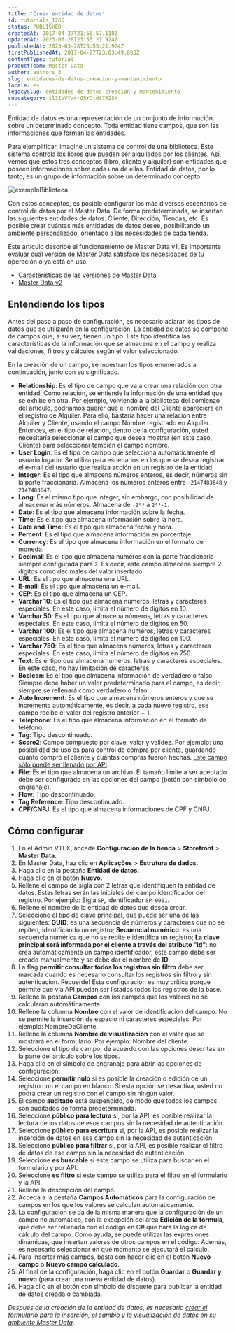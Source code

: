 ```yaml
---
title: 'Crear entidad de datos'
id: tutorials_1265
status: PUBLISHED
createdAt: 2017-04-27T21:56:57.118Z
updatedAt: 2023-03-28T23:55:21.924Z
publishedAt: 2023-03-28T23:55:21.924Z
firstPublishedAt: 2017-04-27T23:03:49.803Z
contentType: tutorial
productTeam: Master Data
author: authors_3
slug: entidades-de-datos-creacion-y-mantenimiento
locale: es
legacySlug: entidades-de-datos-creacion-y-mantenimiento
subcategory: 1l3IVVYwrrG5YOtdt7R2SN
---
```


Entidad de datos es una representación de un conjunto de información sobre un determinado concepto. Toda entidad tiene campos, que son las informaciones que forman las entidades.

Para ejemplificar, imagine un sistema de control de una biblioteca. Este sistema controla los libros que pueden ser alquilados por los clientes. Así, vemos que estos tres conceptos (libro, cliente y alquiler) son entidades que poseen informaciones sobre cada una de ellas. Entidad de datos, por lo tanto, es un grupo de información sobre un determinado concepto.

![exemploBiblioteca](//images.contentful.com/alneenqid6w5/4WFfw93mlykqGCMSyAKcW2/27a0fd02aba4dd22df42a00fd506b75e/new-infographic.png)

Con estos conceptos, es posible configurar los más diversos escenarios de control de datos por el Master Data. De forma predeterminada, se insertan las siguientes entidades de datos: Cliente, Dirección, Tiendas, etc. Es posible crear cuántas más entidades de datos desee, posibilitando un ambiente personalizado, orientado a las necesidades de cada tienda.

<div class="alert alert-warning">
Este artículo describe el funcionamiento de Master Data v1. Es importante evaluar cuál versión de Master Data satisface las necesidades de tu operación o ya está en uso.
 <ul>
<li>
<a href="https://help.vtex.com/tutorial/master-data--4otjBnR27u4WUIciQsmkAw#versions-available">
Características de las versiones de Master Data
 </a>
</li>
<li>
<a href="https://developers.vtex.com/vtex-rest-api/docs/getting-started-1">
Master Data v2
 </a>
</li>
</ul>
</div>

## Entendiendo los tipos

Antes del paso a paso de configuración, es necesario aclarar los tipos de datos que se utilizarán en la configuración. La entidad de datos se compone de campos que, a su vez, tienen un tipo. Este tipo identifica las características de la información que se almacena en el campo y realiza validaciones, filtros y cálculos según el valor seleccionado.

En la creación de un campo, se muestran los tipos enumerados a continuación, junto con su significado.

- **Relationship**: Es el tipo de campo que va a crear una relación con otra entidad. Como relación, se entiende la información de una entidad que se exhibe en otra. Por ejemplo, volviendo a la biblioteca del comienzo del artículo, podríamos querer que el nombre del Cliente apareciera en el registro de Alquiler. Para ello, bastaría hacer una relación entre Alquiler y Cliente, usando el campo Nombre registrado en Alquiler. Entonces, en el tipo de relación, dentro de la configuración, usted necesitaría seleccionar el campo que desea mostrar (en este caso, Cliente) para seleccionar también el campo nombre.
- **User Login**: Es el tipo de campo que selecciona automáticamente el usuario logado. Se utiliza para escenarios en los que se desea registrar el e-mail del usuario que realiza acción en un registro de la entidad.
- **Integer**: Es el tipo que almacena números enteros, es decir, números sin la parte fraccionaria. Almacena los números enteros entre `-2147483648` y `2147483647`.
- **Long**: Es el mismo tipo que integer, sin embargo, con posibilidad de almacenar más números. Almacena de `-2⁶³` a `2⁶³-1`.
- **Date**: Es el tipo que almacena información sobre la fecha.
- **Time**: Es el tipo que almacena información sobre la hora.
- **Date and Time**: Es el tipo que almacena fecha y hora.
- **Percent**: Es el tipo que almacena información en porcentaje.
- **Currency**: Es el tipo que almacena información en el formato de moneda.
- **Decimal**: Es el tipo que almacena números con la parte fraccionaria siempre configurada para `2`. Es decir, este campo almacena siempre 2 dígitos como decimales del valor insertado.
- **URL**: Es el tipo que almacena una URL.
- **E-mail**: Es el tipo que almacena un e-mail.
- **CEP**: Es el tipo que almacena un CEP.
- **Varchar 10**: Es el tipo que almacena números, letras y caracteres especiales. En este caso, limita el número de dígitos en 10.
- **Varchar 50**: Es el tipo que almacena números, letras y caracteres especiales. En este caso, limita el número de dígitos en 50.
- **Varchar 100**: Es el tipo que almacena números, letras y caracteres especiales. En este caso, limita el número de dígitos en 100.
- **Varchar 750**: Es el tipo que almacena números, letras y caracteres especiales. En este caso, limita el número de dígitos en 750.
- **Text**: Es el tipo que almacena números, letras y caracteres especiales. En este caso, no hay limitación de caracteres.
- **Boolean**: Es el tipo que almacena información de verdadero o falso. Siempre debe haber un valor predeterminado para el campo, es decir, siempre se rellenará como verdadero o falso.
- **Auto Increment**: Es el tipo que almacena números enteros y que se incrementa automáticamente, es decir, a cada nuevo registro, ese campo recibe el valor del registro anterior + 1.
- **Telephone**: Es el tipo que almacena información en el formato de teléfono.
- **Tag**: Tipo descontinuado.
- **Score2**: Campo compuesto por clave, valor y validez. Por ejemplo: una posibilidad de uso es para control de compra por cliente, guardando cuánto compró el cliente y cuántas compras fueron hechas. [Este campo sólo puede ser llenado por API](https://developers.vtex.com/reference/master-data-api-v1-overview).
- **File**: Es el tipo que almacena un archivo. El tamaño límite a ser aceptado debe ser configurado en las opciones del campo (botón con símbolo de engranaje).
- **Flow**: Tipo descontinuado.
- **Tag Reference**: Tipo descontinuado.
- **CPF/CNPJ**: Es el tipo que almacena informaciones de CPF y CNPJ.

## Cómo configurar

1. En el Admin VTEX, accede **Configuración de la tienda** > **Storefront** > **Master Data.**
2. En Master Data, haz clic en **Aplicações** > **Estrutura de dados.**
3. Haga clic en la pestaña **Entidad de datos.**
4. Haga clic en el botón **Nuevo.**
5. Rellene el campo de sigla con 2 letras que identifiquen la entidad de datos. Estas letras serán las iniciales del campo identificador del registro. Por ejemplo: Sigla `SP`, identificador `SP-0001`.
6. Rellene el nombre de la entidad de datos que desea crear.
7. Seleccione el tipo de clave principal, que puede ser una de las siguientes: **GUID**: es una secuencia de números y caracteres que no se repiten, identificando un registro; **Secuencial numérico**: es una secuencia numérica que no se repite e identifica un registro; **La clave principal será informada por el cliente a través del atributo "id"**: no crea automáticamente un campo identificador, este campo debe ser creado manualmente y se debe dar el nombre de **ID**.
8. La flag **permitir consultar todos los registros sin filtro** debe ser marcada cuando es necesario consultar los registros sin filtro y sin autenticación. Recuerde! Esta configuración es muy crítica porque permite que vía API puedan ser listados todos los registros de la base.
9. Rellene la pestaña **Campos** con los campos que los valores no se calcularán automáticamente.
10. Rellene la columna **Nombre** con el valor de identificación del campo. No se permite la inserción de espacio ni caracteres especiales. Por ejemplo: NombreDeCliente.
11. Rellene la columna **Nombre de visualización** con el valor que se mostrará en el formulario. Por ejemplo: Nombre del cliente.
12. Seleccione el tipo de campo, de acuerdo con las opciones descritas en la parte del artículo sobre los tipos.
13. Haga clic en el símbolo de engranaje para abrir las opciones de configuración.
14. Seleccione **permitir nulo** si es posible la creación o edición de un registro con el campo en blanco. Si esta opción se desactiva, usted no podrá crear un registro con el campo sin ningún valor.
15. El campo **auditado** está suspendido, de modo que todos los campos son auditados de forma predeterminada.
16. Seleccione **público para lectura** si, por la API, es posible realizar la lectura de los datos de esos campos sin la necesidad de autenticación.
17. Seleccione **público para escritura** si, por la API, es posible realizar la inserción de datos en ese campo sin la necesidad de autenticación.
18. Seleccione **público para filtrar** si, por la API, es posible realizar el filtro de datos de ese campo sin la necesidad de autenticación.
19. Seleccione **es buscable** si este campo se utiliza para buscar en el formulario y por API.
20. Seleccione **es filtro** si este campo se utiliza para el filtro en el formulario y la API.
21. Rellene la descripción del campo.
22. Acceda a la pestaña **Campos Automáticos** para la configuración de campos en los que los valores se calculan automáticamente.
23. La configuración se da de la misma manera que la configuración de un campo no automático, con la excepción del área **Edición de la fórmula**, que debe ser rellenada con el código en C# que hará la lógica de cálculo del campo. Como ayuda, se puede utilizar las expresiones dinámicas, que insertan valores de otros campos en el código. Además, es necesario seleccionar en qué momento se ejecutará el cálculo.
24. Para insertar más campos, basta con hacer clic en el botón **Nuevo campo** o **Nuevo campo calculado**.
25. Al final de la configuración, haga clic en el botón **Guardar** o **Guardar y nuevo** (para crear una nueva entidad de datos).
26. Haga clic en el botón con símbolo de disquete para publicar la entidad de datos creada o cambiada.

_Después de la creación de la entidad de datos, es necesario [crear el formulario para la inserción, el cambio y la visualización de datos en su ambiente Master Data](/es/tutorial/creando-formulario-en-master-data)._
